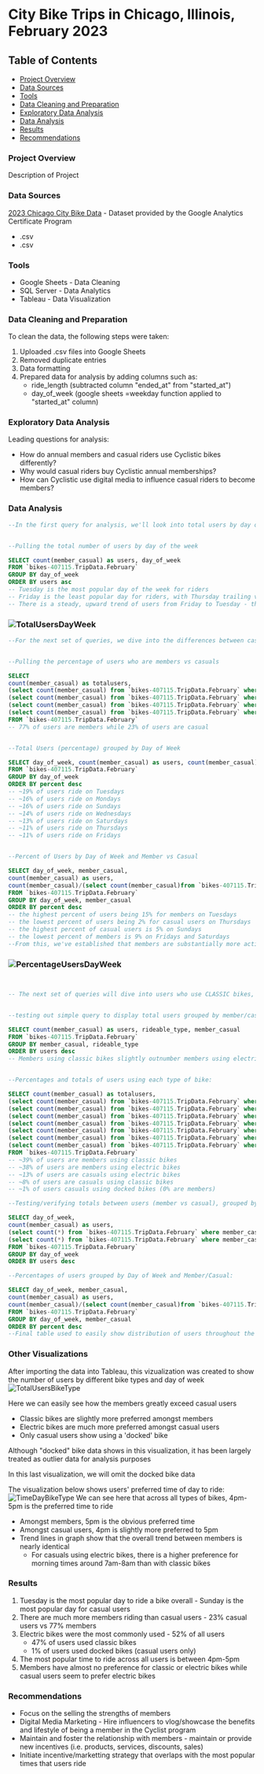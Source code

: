 # City Bike Trips in Chicago, Illinois, February 2023

## Table of Contents

- [Project Overview](#project-overview)
- [Data Sources](#data-sources)
- [Tools](#tools)
- [Data Cleaning and Preparation](#data-cleaning-and-preparation)
- [Exploratory Data Analysis](#exploratory-data-analysis)
- [Data Analysis](#data-analysis)
- [Results](#results)
- [Recommendations](#recommendations)

### Project Overview

Description of Project

### Data Sources

[2023 Chicago City Bike Data](https://divvy-tripdata.s3.amazonaws.com/index.html) - Dataset provided by the Google Analytics Certificate Program
  - .csv
  - .csv

### Tools

  - Google Sheets - Data Cleaning
  - SQL Server - Data Analytics
  - Tableau - Data Visualization

### Data Cleaning and Preparation

To clean the data, the following steps were taken:
1. Uploaded .csv files into Google Sheets
2. Removed duplicate entries
3. Data formatting
4. Prepared data for analysis by adding columns such as:
   - ride_length (subtracted column "ended_at" from "started_at")
   - day_of_week (google sheets =weekday function applied to "started_at" column)
   
### Exploratory Data Analysis

Leading questions for analysis:
  - How do annual members and casual riders use Cyclistic bikes differently?
  - Why would casual riders buy Cyclistic annual memberships?
  - How can Cyclistic use digital media to influence casual riders to become members?

### Data Analysis

```sql
--In the first query for analysis, we'll look into total users by day of the week


--Pulling the total number of users by day of the week

SELECT count(member_casual) as users, day_of_week
FROM `bikes-407115.TripData.February`
GROUP BY day_of_week
ORDER BY users asc
-- Tuesday is the most popular day of the week for riders
-- Friday is the least popular day for riders, with Thursday trailing very close behind it
-- There is a steady, upward trend of users from Friday to Tuesday - the dip in users is from Wednesday to Friday

```

### ![TotalUsersDayWeek](https://github.com/tinagrillo/ChicagoBikeTrips/assets/31528924/632412d8-2693-43c3-af3a-f4bf47850cc8)

```sql
--For the next set of queries, we dive into the differences between casuals and members:


--Pulling the percentage of users who are members vs casuals

SELECT
count(member_casual) as totalusers,
(select count(member_casual) from `bikes-407115.TripData.February` where member_casual = "casual") as casualtotal,
(select count(member_casual) from `bikes-407115.TripData.February` where member_casual = "member") as membertotal,
(select count(member_casual) from `bikes-407115.TripData.February` where member_casual = "casual")/count(member_casual)*100 as casualpercent,
(select count(member_casual) from `bikes-407115.TripData.February` where member_casual = "member")/count(member_casual)*100 as memberpercent
FROM `bikes-407115.TripData.February`
-- 77% of users are members while 23% of users are casual


--Total Users (percentage) grouped by Day of Week

SELECT day_of_week, count(member_casual) as users, count(member_casual)/(select count(member_casual)from `bikes-407115.TripData.February`)*100 as percent
FROM `bikes-407115.TripData.February`
GROUP BY day_of_week
ORDER BY percent desc
-- ~19% of users ride on Tuesdays
-- ~16% of users ride on Mondays
-- ~16% of users ride on Sundays
-- ~14% of users ride on Wednesdays
-- ~13% of users ride on Saturdays
-- ~11% of users ride on Thursdays
-- ~11% of users ride on Fridays


--Percent of Users by Day of Week and Member vs Casual

SELECT day_of_week, member_casual,
count(member_casual) as users,
count(member_casual)/(select count(member_casual)from `bikes-407115.TripData.February`)*100 as percent
FROM `bikes-407115.TripData.February`
GROUP BY day_of_week, member_casual
ORDER BY percent desc
-- the highest percent of users being 15% for members on Tuesdays
-- the lowest percent of users being 2% for casual users on Thursdays
-- the highest percent of casual users is 5% on Sundays
-- the lowest percent of members is 9% on Fridays and Saturdays
--From this, we've established that members are substantially more active on Tuesdays coming out of the weekend while casual users are the most active on weekends, with Sundays being the most active.
```

### ![PercentageUsersDayWeek](https://github.com/tinagrillo/ChicagoBikeTrips/assets/31528924/24bb0530-6435-4814-83f8-fb9ffbaf36dc)

```sql


-- The next set of queries will dive into users who use CLASSIC bikes, ELECTRIC bikes, and DOCKED bikes:


--testing out simple query to display total users grouped by member/casual and bike type:

SELECT count(member_casual) as users, rideable_type, member_casual
FROM `bikes-407115.TripData.February`
GROUP BY member_casual, rideable_type
ORDER BY users desc
-- Members using classic bikes slightly outnumber members using electric bikes


--Percentages and totals of users using each type of bike:

SELECT count(member_casual) as totalusers, 
(select count(member_casual) from `bikes-407115.TripData.February` where member_casual = "casual") as casualtotal, 
(select count(member_casual) from `bikes-407115.TripData.February` where member_casual = "member") as membertotal, 
(select count(member_casual) from `bikes-407115.TripData.February` where member_casual = "casual" AND rideable_type = "classic_bike")/count(member_casual)*100 as casualclassicpercent,
(select count(member_casual) from `bikes-407115.TripData.February` where member_casual = "member" AND rideable_type = "classic_bike")/count(member_casual)*100 as memberclassicicpercent,
(select count(member_casual) from `bikes-407115.TripData.February` where member_casual = "casual" AND rideable_type = "electric_bike")/count(member_casual)*100 as casualelectricpercent,
(select count(member_casual) from `bikes-407115.TripData.February` where member_casual = "member" AND rideable_type = "electric_bike")/count(member_casual)*100 as memberelectricpercent,
(select count(member_casual) from `bikes-407115.TripData.February` where rideable_type = "docked_bike")/count(member_casual)*100 as dockedbikepercent
FROM `bikes-407115.TripData.February`
-- ~39% of users are members using classic bikes
-- ~38% of users are members using electric bikes
-- ~13% of users are casuals using electric bikes
-- ~8% of users are casuals using classic bikes
-- ~1% of users casuals using docked bikes (0% are members)

--Testing/verifying totals between users (member vs casual), grouped by day of the week

SELECT day_of_week,
count(member_casual) as users,
(select count(*) from `bikes-407115.TripData.February` where member_casual = "member") as members,
(select count(*) from `bikes-407115.TripData.February` where member_casual = "casual") as casuals
FROM `bikes-407115.TripData.February`
GROUP BY day_of_week
ORDER BY users desc

--Percentages of users grouped by Day of Week and Member/Casual:

SELECT day_of_week, member_casual,
count(member_casual) as users,
count(member_casual)/(select count(member_casual)from `bikes-407115.TripData.February`)*100 as percent
FROM `bikes-407115.TripData.February`
GROUP BY day_of_week, member_casual
ORDER BY percent desc
--Final table used to easily show distribution of users throughout the week
```
### Other Visualizations
After importing the data into Tableau, this vizualization was created to show the number of users by different bike types and day of week
![TotalUsersBikeType](https://github.com/tinagrillo/ChicagoBikeTrips/assets/31528924/e38491b1-d6e1-4c69-9a0f-ca241dad82d0) 

Here we can easily see how the members greatly exceed casual users
- Classic bikes are slightly more preferred amongst members
- Electric bikes are much more preferred amongst casual users
- Only casual users show using a 'docked' bike

Although "docked" bike data shows in this visualization, it has been largely treated as outlier data for analysis purposes

In this last visualization, we will omit the docked bike data

The visualization below shows users' preferred time of day to ride:
![TimeDayBikeType](https://github.com/tinagrillo/ChicagoBikeTrips/assets/31528924/0d53ebe8-2e8d-444d-b062-d341d5b8a98e)
We can see here that across all types of bikes, 4pm-5pm is the preferred time to ride
- Amongst members, 5pm is the obvious preferred time
- Amongst casual users, 4pm is slightly more preferred to 5pm
- Trend lines in graph show that the overall trend between members is nearly identical
  - For casuals using electric bikes, there is a higher preference for morning times around 7am-8am than with classic bikes

### Results
  1. Tuesday is the most popular day to ride a bike overall - Sunday is the most popular day for casual users
  2. There are much more members riding than casual users - 23% casual users vs 77% members
  3. Electric bikes were the most commonly used - 52% of all users
     - 47% of users used classic bikes
     - 1% of users used docked bikes (casual users only)
  4. The most popular time to ride across all users is between 4pm-5pm
  5. Members have almost no preference for classic or electric bikes while casual users seem to prefer electric bikes
    
### Recommendations
- Focus on the selling the strengths of members
- Digital Media Marketing - Hire influencers to vlog/showcase the benefits and lifestyle of being a member in the Cyclist program
- Maintain and foster the relationship with members - maintain or provide new incentives (i.e. products, services, discounts, sales)
- Initiate incentive/marketting strategy that overlaps with the most popular times that users ride

